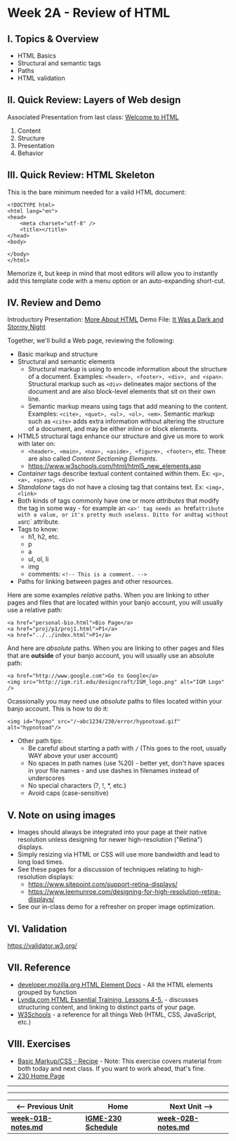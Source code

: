 # Week 2A - Review of HTML

## I. Topics & Overview
- HTML Basics
- Structural and semantic tags
- Paths
- HTML validation

## II. Quick Review: Layers of Web design 
Associated Presentation from last class: [Welcome to HTML](https://github.com/tonethar/IGME-230-Master/tree/master/presentations/HTML-1.pdf)
1. Content
1. Structure
1. Presentation
1. Behavior


## III. Quick Review: HTML Skeleton
This is the bare minimum needed for a valid HTML document:

```
<!DOCTYPE html>
<html lang="en">
<head>
	<meta charset="utf-8" />
	<title></title>
</head>
<body>

</body>
</html>
```

Memorize it, but keep in mind that most editors will allow you to instantly add this template code with a menu option or an auto-expanding short-cut.  


## IV. Review and Demo
Introductory Presentation: [More About HTML](https://github.com/tonethar/IGME-230-Master/tree/master/presentations/HTML-2.pdf)
Demo File: [It Was a Dark and Stormy Night](https://github.com/tonethar/IGME-230-Master/tree/master/other-files/stormy-files.zip)

Together, we'll build a Web page, reviewing the following:
- Basic markup and structure
- Structural and semantic elements
   - Structural markup is using to encode information about the structure of a document. Examples: `<header>, <footer>, <div>, and <span>`. Structural markup such as `<div>` delineates major sections of the document and are also block-level elements that sit on their own line. 
   - Semantic markup means using tags that add meaning to the content. Examples: `<cite>, <quot>, <ul>, <ol>, <em>`. Semantic markup such as `<cite>` adds extra information without altering the structure of a document, and may be either inline or block elements.
- HTML5 structural tags enhance our structure and give us more to work with later on:
   - `<header>, <main>, <nav>, <aside>, <figure>, <footer>`, etc. These are also called *Content Sectioning Elements*.
   - https://www.w3schools.com/html/html5_new_elements.asp
- *Container* tags describe textual content contained within them. Ex: `<p>, <a>, <span>, <div>`
- *Standalone* tags do not have a closing tag that contains text. Ex: `<img>, <link>`
- Both kinds of tags commonly have one or more *attributes* that modify the tag in some way - for example an `<a>' tag needs an `href` attribute with a value, or it's pretty much useless. Ditto for and `<img>` tag without a `src` attribute.
- Tags to know:
   - h1, h2, etc.
   - p
   - a
   - ul, ol, li
   - img
   - comments: `<!-- This is a comment. -->`
- Paths for linking between pages and other resources. 

Here are some examples *relative* paths. When you are linking to other pages and files that are located within your banjo account, you will usually use a relative path:
``` 
<a href="personal-bio.html">Bio Page</a>
<a href="proj/p1/proj1.html">P1</a>
<a href="../../index.html">P1</a>
```

And here are *absolute* paths. When you are linking to other pages and files that are **outside** of your banjo account, you will usually use an absolute path:

```
<a href="http://www.google.com">Go to Google</a>
<img src="http://igm.rit.edu/designcraft/IGM_logo.png" alt="IGM Logo" />
```

Ocassionally you may need use *absolute* paths to files located within your banjo account. This is how to do it:
```
<img id="hypno" src="/~abc1234/230/error/hypnotoad.gif" alt="hypnotoad"/>
```

- Other path tips:
   - Be careful about starting a path with `/` (This goes to the root, usually WAY above your user account)
   - No spaces in path names (use %20) - better yet, don't have spaces in your file names - and use dashes in filenames instead of underscores
   - No special characters (?, !, *, etc.)
   - Avoid caps (case-sensitive)

## V. Note on using images
- Images should always be integrated into your page at their native resolution unless designing for newer high-resolution ("Retina") displays. 
- Simply resizing via HTML or CSS will use more bandwidth and lead to long load times. 
- See these pages for a discussion of techniques relating to high-resolution displays:
  - https://www.sitepoint.com/support-retina-displays/
  - https://www.leemunroe.com/designing-for-high-resolution-retina-displays/
- See our in-class demo for a refresher on proper image optimization.

## VI. Validation
https://validator.w3.org/

## VII. Reference
- [developer.mozilla.org HTML Element Docs](https://developer.mozilla.org/en-US/docs/Web/HTML/Element) - All the HTML elements grouped by function
- [Lynda.com HTML Essential Training, Lessons 4-5.](https://www.lynda.com/HTML-tutorials/HTML-Essential-Training/170427-2.html?org=rit.edu) - discusses structuring content, and linking to distinct parts of your page.
- [W3Schools](https://www.w3schools.com) - a reference for all things Web (HTML, CSS, JavaScript, etc.)

## VIII. Exercises
- [Basic Markup/CSS - Recipe](https://github.com/tonethar/IGME-230-Master/blob/master/exercises/week-3/recipe.md) - Note: This exercise covers material from both today and next class. If you want to work ahead, that's fine.
- [230 Home Page](https://github.com/tonethar/IGME-230-Master/tree/master/exercises/week-2/230-home-page.md)

<hr><hr>

| <-- Previous Unit | Home | Next Unit -->
| --- | --- | --- 
| [**week-01B-notes.md**](week-01B-notes.md)     |  [**IGME-230 Schedule**](../schedule.md) | [**week-02B-notes.md**](week-02B-notes.md)
